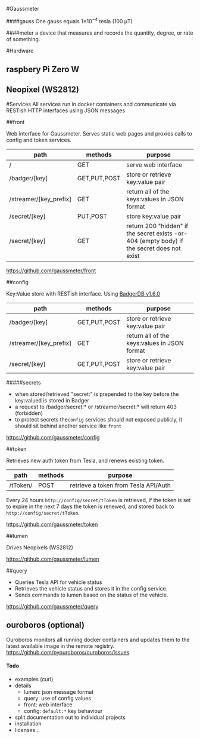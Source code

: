 
#Gaussmeter

####gauss
One gauss equals 1×10<sup>−4</sup> tesla (100 μT)

####meter
a device that measures and records the quantity, degree, or rate of something.

#Hardware

## raspbery Pi Zero W

## Neopixel (WS2812)


#Services
All services run in docker containers and communicate via RESTish HTTP interfaces using JSON messages

##front

Web interface for Gaussmeter. Serves static web pages and proxies calls to config and token services.

|path|methods|purpose|
|---|---|---|
|/| GET|serve web interface|
|/badger/[key]|GET,PUT,POST|store or retrieve key:value pair|
|/streamer/[key_prefix]|GET|return all of the keys:values in JSON format|
|/secret/[key]|PUT,POST|store key:value pair|
|/secret/[key]|GET|return 200 "hidden" if the secret exists -or- 404 (empty body) if the secret does not exist

https://github.com/gaussmeter/front

##config

Key:Value store with RESTish interface. Using [BadgerDB v1.6.0](https://github.com/dgraph-io/badger/tree/v1.6.0)

|path|methods|purpose|
|---|---|---|
|/badger/[key]|GET,PUT,POST|store or retrieve key:value pair|
|/streamer/[key_prefix]|GET|return all of the keys:values in JSON format|
|/secret/[key]|GET,PUT,POST|store or retrieve key:value pair|

#####secrets
- when stored/retrieved "secret:" is prepended to the key before the key:valued is stored in Badger 
- a request to /badger/secret:* or /streamer/secret:* will return 403 (forbidden)
- to protect secrets the`config` services should not exposed publicly, it should sit behind another service like `front`

https://github.com/gaussmeter/config

##token

Retrieves new auth token from Tesla, and renews existing token.

|path|methods|purpose|
|---|---|---|
|/tToken/|POST|retrieve a token from Tesla API/Auth|

Every 24 hours `http://config/secret/tToken` is retrieved, if the token is set to expire in the next 7 days the token is renewed, and stored back to `http://config/secret/tToken`. 

https://github.com/gaussmeter/token

##lumen

Drives Neopixels (WS2812)

https://github.com/gaussmeter/lumen

##query

 - Queries Tesla API for vehicle status 
 - Retrieves the vehicle status and stores it in the config service.  
 - Sends commands to lumen based on the status of the vehicle.

https://github.com/gaussmeter/query

## ouroboros (optional)
Ouroboros monitors all running docker containers and updates them to the latest available image in the remote registry. 
https://github.com/pyouroboros/ouroboros/issues

#### Todo
- examples (curl)
- details
  - lumen: json message format
  - query: use of config values
  - front: web interface
  - config: `default:*` key behaviour
- split documentation out to individual projects 
- installation
- licenses... 


